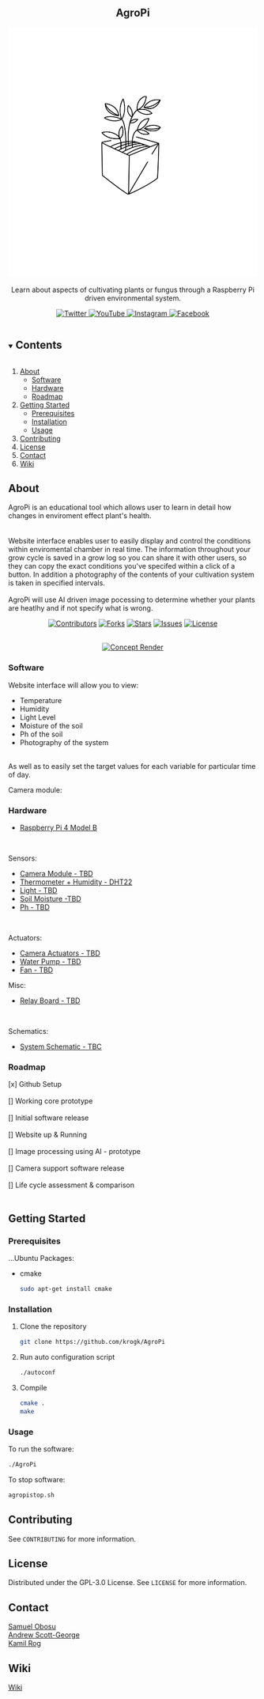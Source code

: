 <h2 align="center">AgroPi</h2>  
<p align="center">
  <a href="https://github.com/krogk/AgroPi">
    <img src="media/images/logo1.png" alt="Logo" >
  </a>
  
  <p align="center">
    Learn about aspects of cultivating plants or fungus through a Raspberry Pi driven environmental system. 
    <br />
</div>

<p align="center">
  <a href="https://twitter.com/agropiofficial">
    <img src="media/images/icon_twitter.png" alt="Twitter"  width="64" height="64">
  </a>
  <a href="https://github.com/krogk/AgroPi">
    <img src="media/images/icon_youtube.png" alt="YouTube"  width="64" height="64">
  </a>
  <a href="https://www.instagram.com/agropiofficial/">
    <img src="media/images/icon_ig.png" alt="Instagram"  width="64" height="64">
  </a>
  <a href="https://www.facebook.com/AgroPiOfficial">
    <img src="media/images/icon_facebook.png" alt="Facebook"  width="64" height="64">
  </a>


<!-- TOC -->
<details open="open">
  <summary><h2 style="display: inline-block">Contents</h2></summary>
  <ol>
    <li>
      <a href="#about">About</a>
      <ul>
        <li><a href="#software">Software</a></li>
        <li><a href="#hardware">Hardware</a></li>
        <li><a href="#roadmap">Roadmap</a></li>
      </ul>
    </li>
    <li>
      <a href="#getting-started">Getting Started</a>
      <ul>
        <li><a href="#prerequisites">Prerequisites</a></li>
        <li><a href="#installation">Installation</a></li>
        <li><a href="#usage">Usage</a></li>
      </ul>
    </li>
    <li><a href="#contributing">Contributing</a></li>
    <li><a href="#license">License</a></li>
    <li><a href="#contact">Contact</a></li>
    <li><a href="#wiki">Wiki</a></li>
  </ol>
</details>

<!-- Project descirption -->
## About

AgroPi is an educational tool which allows user to learn in detail how changes in enviroment effect plant's health.  
<br />
<br />
Website interface enables user to easily display and control the conditions within enviromental chamber in real time. 
The information throughout your grow cycle is saved in a grow log so you can share it with other users, so they can copy the exact conditions you've specifed within a click of a button. In addition a photography of the contents of your cultivation system is taken in specified intervals. 
<br />
<br />
AgroPi will use AI driven image pocessing to determine whether your plants are heatlhy and if not specify what is wrong.

<div align="center">

[![Contributors](https://img.shields.io/github/contributors/krogk/AgroPi.svg?style=for-the-badge)](https://github.com/krogk/AgroPi/graphs/contributors)
[![Forks](https://img.shields.io/github/forks/krogk/AgroPi.svg?style=for-the-badge)](https://github.com/krogk/AgroPi/network/members)
[![Stars](https://img.shields.io/github/stars/krogk/AgroPi.svg?style=for-the-badge)](https://github.com/krogk/AgroPi/stargazers)
[![Issues](https://img.shields.io/github/issues/krogk/AgroPi.svg?style=for-the-badge)](https://github.com/krogk/AgroPi/issues)
[![License](https://img.shields.io/github/license/krogk/AgroPi.svg?style=for-the-badge)](https://github.com/krogk/AgroPi/blob/main/LICENSE)

<br />

  <a href="https://github.com/krogk/AgroPi">
    <img src="media/images/agropitopright.PNG" alt="Concept Render" >
  </a>


</div>

### Software

Website interface will allow you to view:
* Temperature
* Humidity
* Light Level
* Moisture of the soil
* Ph of the soil
* Photography of the system
<br />
As well as to easily set the target values for each variable for particular time of day.
<br />

Camera module:  


### Hardware

* [Raspberry Pi 4 Model B](https://www.raspberrypi.org/products/raspberry-pi-4-model-b/)
<br />

Sensors:
* [Camera Module - TBD]()
* [Thermometer + Humidity - DHT22]()
* [Light - TBD]()
* [Soil Moisture -TBD]()
* [Ph - TBD]()

<br />

Actuators:
* [Camera Actuators - TBD]()
* [Water Pump - TBD]()
* [Fan - TBD]()

Misc:
* [Relay Board - TBD]()

<br />

Schematics:
* [System Schematic - TBC]()


### Roadmap

[x] Github Setup
<br />
<br />
[] Working core prototype
<br />
<br />
[] Initial software release
<br />
<br />
[] Website up & Running
<br />
<br />
[] Image processing using AI - prototype
<br />
<br />
[] Camera support software release
<br />
<br />
[] Life cycle assessment & comparison
<br />
<br />


<!-- Getting Started -->
## Getting Started

### Prerequisites

...Ubuntu Packages: 
* cmake
  ```sh
  sudo apt-get install cmake
  ```


### Installation

1. Clone the repository
   ```sh
   git clone https://github.com/krogk/AgroPi
   ```
2. Run auto configuration script
   ```sh
   ./autoconf
   ```
3. Compile
    ```sh
   cmake .
   make 
   ```

<!-- Usage -->
### Usage

To run the software:
  ```sh
  ./AgroPi 
 ```

To stop software:
  ```sh
 agropistop.sh
 ```


<!-- Contributing -->
## Contributing

See `CONTRIBUTING` for more information.

<!-- License -->
## License

Distributed under the GPL-3.0 License. See `LICENSE` for more information.


<!-- Contact Info -->
## Contact

[Samuel Obosu](https://github.com/Samuel-Obosu)
<br />
[Andrew Scott-George](https://github.com/andrewsg3)
<br />
[Kamil Rog](https://github.com/krogk)


<!-- AgroPi Wiki -->
## Wiki

[Wiki](https://github.com/krogk/AgroPi/wiki)

